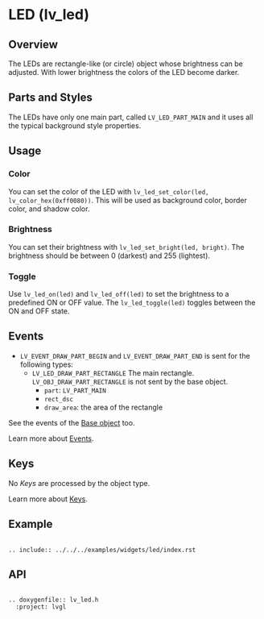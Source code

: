 ```eval_rst
```
# LED (lv_led)

## Overview

The LEDs are rectangle-like (or circle) object whose brightness can be adjusted. With lower brightness the colors of the LED become darker.

## Parts and Styles
The LEDs have only one main part, called `LV_LED_PART_MAIN` and it uses all the typical background style properties.

## Usage

### Color
You can set the color of the LED with `lv_led_set_color(led, lv_color_hex(0xff0080))`.
This will be used as background color, border color, and shadow color.

### Brightness
You can set their brightness with `lv_led_set_bright(led, bright)`. The brightness should be between 0 (darkest) and 255 (lightest).

### Toggle
Use `lv_led_on(led)` and `lv_led_off(led)` to set the brightness to a predefined ON or OFF value. The `lv_led_toggle(led)` toggles between the ON and OFF state.

## Events
- `LV_EVENT_DRAW_PART_BEGIN` and `LV_EVENT_DRAW_PART_END` is sent for the following types:
    - `LV_LED_DRAW_PART_RECTANGLE` The main rectangle. `LV_OBJ_DRAW_PART_RECTANGLE` is not sent by the base object.
       - `part`: `LV_PART_MAIN`
       - `rect_dsc`
       - `draw_area`: the area of the rectangle


See the events of the [Base object](/widgets/obj) too.

Learn more about [Events](/overview/event).

## Keys
No *Keys* are processed by the object type.

Learn more about [Keys](/overview/indev).

## Example

```eval_rst

.. include:: ../../../examples/widgets/led/index.rst

```

## API

```eval_rst

.. doxygenfile:: lv_led.h
  :project: lvgl

```
